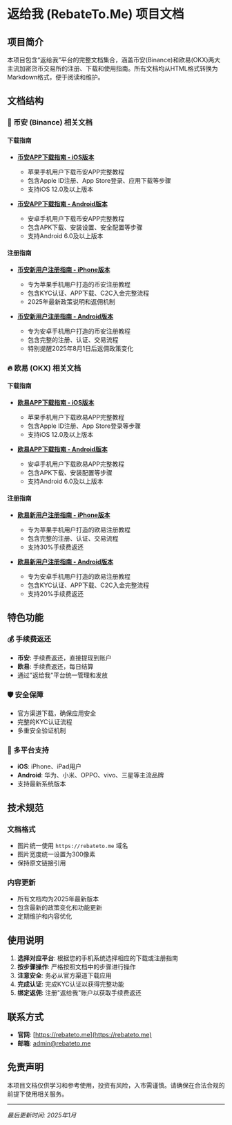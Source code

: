 # 返给我 (RebateTo.Me) 项目文档

## 项目简介

本项目包含“返给我”平台的完整文档集合，涵盖币安(Binance)和欧易(OKX)两大主流加密货币交易所的注册、下载和使用指南。所有文档均从HTML格式转换为Markdown格式，便于阅读和维护。

## 文档结构

### 📱 币安 (Binance) 相关文档

#### 下载指南
- **[币安APP下载指南 - iOS版本](docs/binance-app-download-ios-guide.md)**
  - 苹果手机用户下载币安APP完整教程
  - 包含Apple ID注册、App Store登录、应用下载等步骤
  - 支持iOS 12.0及以上版本

- **[币安APP下载指南 - Android版本](docs/binance-app-download-android-guide.md)**
  - 安卓手机用户下载币安APP完整教程
  - 包含APK下载、安装设置、安全配置等步骤
  - 支持Android 6.0及以上版本

#### 注册指南
- **[币安新用户注册指南 - iPhone版本](docs/binance-registration-guide-iphone-2025.md)**
  - 专为苹果手机用户打造的币安注册教程
  - 包含KYC认证、APP下载、C2C入金完整流程
  - 2025年最新政策说明和返佣机制

- **[币安新用户注册指南 - Android版本](docs/binance-registration-guide-android-2025.md)**
  - 专为安卓手机用户打造的币安注册教程
  - 包含完整的注册、认证、交易流程
  - 特别提醒2025年8月1日后返佣政策变化

### 🔥 欧易 (OKX) 相关文档

#### 下载指南
- **[欧易APP下载指南 - iOS版本](docs/okx-app-download-ios-guide.md)**
  - 苹果手机用户下载欧易APP完整教程
  - 包含Apple ID注册、App Store登录等步骤
  - 支持iOS 12.0及以上版本

- **[欧易APP下载指南 - Android版本](docs/okx-android-download-guide-2025.md)**
  - 安卓手机用户下载欧易APP完整教程
  - 包含APK下载、安装配置等步骤
  - 支持Android 6.0及以上版本

#### 注册指南
- **[欧易新用户注册指南 - iPhone版本](docs/okx-registration-guide-iphone-2025.md)**
  - 专为苹果手机用户打造的欧易注册教程
  - 包含完整的注册、认证、交易流程
  - 支持30%手续费返还

- **[欧易新用户注册指南 - Android版本](docs/okx-registration-guide-android-2025.md)**
  - 专为安卓手机用户打造的欧易注册教程
  - 包含KYC认证、APP下载、C2C入金完整流程
  - 支持20%手续费返还

## 特色功能

### 💰 手续费返还
- **币安**: 手续费返还，直接提现到账户
- **欧易**: 手续费返还，每日结算
- 通过"返给我"平台统一管理和发放

### 🛡️ 安全保障
- 官方渠道下载，确保应用安全
- 完整的KYC认证流程
- 多重安全验证机制

### 📱 多平台支持
- **iOS**: iPhone、iPad用户
- **Android**: 华为、小米、OPPO、vivo、三星等主流品牌
- 支持最新系统版本

## 技术规范

### 文档格式
- 图片统一使用 `https://rebateto.me` 域名
- 图片宽度统一设置为300像素
- 保持原文链接引用

### 内容更新
- 所有文档均为2025年最新版本
- 包含最新的政策变化和功能更新
- 定期维护和内容优化

## 使用说明

1. **选择对应平台**: 根据您的手机系统选择相应的下载或注册指南
2. **按步骤操作**: 严格按照文档中的步骤进行操作
3. **注意安全**: 务必从官方渠道下载应用
4. **完成认证**: 完成KYC认证以获得完整功能
5. **绑定返佣**: 注册"返给我"账户以获取手续费返还

## 联系方式

- **官网**: [https://rebateto.me](https://rebateto.me)
- **邮箱**: admin@rebateto.me

## 免责声明

本项目文档仅供学习和参考使用，投资有风险，入市需谨慎。请确保在合法合规的前提下使用相关服务。

---

*最后更新时间: 2025年1月*
